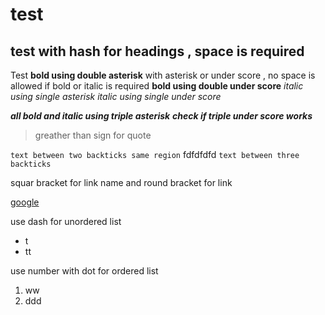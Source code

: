 # test
## test   with hash for headings , space is required
Test
**bold using double asterisk**   with asterisk or under score , no space is allowed if bold or italic is required
__bold using double under score__
*italic using single asterisk*
_italic using single under score_ 

***all bold and italic using triple asterisk***
___check if triple under score works___

> greather than sign for quote

`text between two backticks
same region`
fdfdfdfd
```text between three backticks```


squar bracket for link name and round bracket for link

[google](https://www.google.com/)


use dash for unordered list
- t
- tt

use number with dot for ordered list

1. ww
2. ddd

